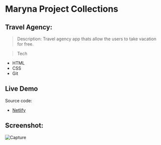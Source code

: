 # Maryna Project Collections


## Travel Agency:
>Description: Travel agency app thats allow the users to take vacation for free.

>Tech

- HTML
- CSS
- Git


## Live Demo
Source code: 

- [Netlify](https://maryna-travel-new.netlify.app/)


## Screenshot:
![Capture](https://user-images.githubusercontent.com/116878426/198981532-8c15d87d-1239-4e6d-ba12-bb13738be012.PNG)



